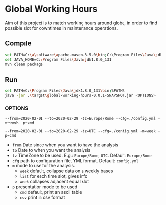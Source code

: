 # Global Working Hours

Aim of this project is to match working hours around globe, in order to find possible slot for downtimes in maintenance operations.

## Compile

```bash
set PATH=C:\a\software\apache-maven-3.5.0\bin;C:\Program Files\Java\jdk1.8.0_131\bin;%PATH%
set JAVA_HOME=C:\Program Files\Java\jdk1.8.0_131
mvn clean package
```

## Run

```bash
set PATH=C:\Program Files\Java\jdk1.8.0_131\bin;%PATH%
java -jar .\target\global-working-hours-0.0.1-SNAPSHOT.jar <OPTIONS>
```

### OPTIONS

`--from=2020-02-01 --to=2020-02-29 -tz=Europe/Rome --cfg=./config.yml -m=week -p=cmd`

`--from=2020-02-01 --to=2020-02-29 -tz=UTC --cfg=./config.yml -m=week -p=cmd`

- `from` Date since when you want to have the analysis
- `to` Date to when you want the analysis
- `tz` TimeZone to be used. E.g.: `Europe/Rome`, `UTC`.  Default: `Europe/Rome`
- `cfg` path to configuration file, YML format. Default: `config.yml`
- `m` mode to use for the analysis.
  - `week` default, collapse data on a weekly bases
  - `list` for each time slot, gives info
  - `week` collapses adjacent equal slot
- `p` presentation mode to be used
  - `cmd` default, print an ascii table
  - `csv` print in csv format